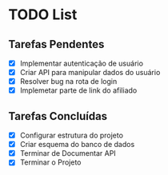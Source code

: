 # TODO List

## Tarefas Pendentes

- [X] Implementar autenticação de usuário
- [X] Criar API para manipular dados do usuário
- [X] Resolver bug na rota de login
- [x] Implemetar parte de link do afiliado

## Tarefas Concluídas

- [x] Configurar estrutura do projeto
- [x] Criar esquema do banco de dados
- [x] Terminar de Documentar API
- [x] Terminar o Projeto
